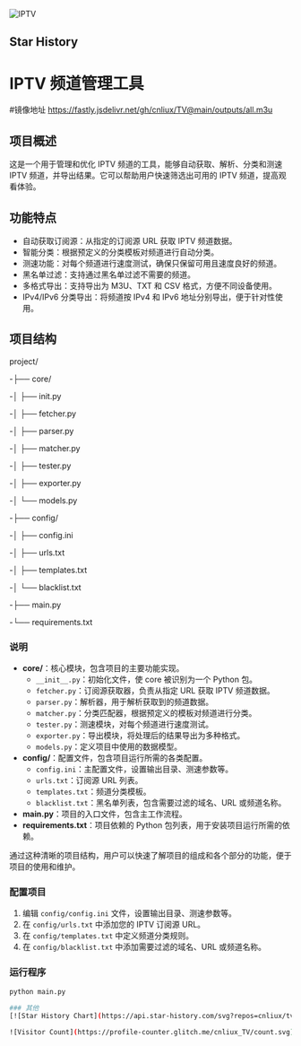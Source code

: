 ![IPTV](https://socialify.git.ci/cnliux/TV/image?description=1&descriptionEditable=IPTV%20%E7%9B%B4%E6%92%AD%E6%BA%90&forks=1&language=1&name=1&owner=1&pattern=Circuit%20Board&stargazers=1&theme=Auto)
## Star History

# IPTV 频道管理工具
#镜像地址 https://fastly.jsdelivr.net/gh/cnliux/TV@main/outputs/all.m3u
## 项目概述

这是一个用于管理和优化 IPTV 频道的工具，能够自动获取、解析、分类和测速 IPTV 频道，并导出结果。它可以帮助用户快速筛选出可用的 IPTV 频道，提高观看体验。

## 功能特点

- 自动获取订阅源：从指定的订阅源 URL 获取 IPTV 频道数据。
- 智能分类：根据预定义的分类模板对频道进行自动分类。
- 测速功能：对每个频道进行速度测试，确保只保留可用且速度良好的频道。
- 黑名单过滤：支持通过黑名单过滤不需要的频道。
- 多格式导出：支持导出为 M3U、TXT 和 CSV 格式，方便不同设备使用。
- IPv4/IPv6 分类导出：将频道按 IPv4 和 IPv6 地址分别导出，便于针对性使用。

## 项目结构
project/

-├── core/

-│   ├── init.py

-│   ├── fetcher.py

-│   ├── parser.py

-│   ├── matcher.py

-│   ├── tester.py

-│   ├── exporter.py

-│   └── models.py

-├── config/

-│   ├── config.ini

-│   ├── urls.txt

-│   ├── templates.txt

-│   └── blacklist.txt

-├── main.py

-└── requirements.txt

### 说明

- **core/**：核心模块，包含项目的主要功能实现。
  - `__init__.py`：初始化文件，使 core 被识别为一个 Python 包。
  - `fetcher.py`：订阅源获取器，负责从指定 URL 获取 IPTV 频道数据。
  - `parser.py`：解析器，用于解析获取到的频道数据。
  - `matcher.py`：分类匹配器，根据预定义的模板对频道进行分类。
  - `tester.py`：测速模块，对每个频道进行速度测试。
  - `exporter.py`：导出模块，将处理后的结果导出为多种格式。
  - `models.py`：定义项目中使用的数据模型。
- **config/**：配置文件，包含项目运行所需的各类配置。
  - `config.ini`：主配置文件，设置输出目录、测速参数等。
  - `urls.txt`：订阅源 URL 列表。
  - `templates.txt`：频道分类模板。
  - `blacklist.txt`：黑名单列表，包含需要过滤的域名、URL 或频道名称。
- **main.py**：项目的入口文件，包含主工作流程。
- **requirements.txt**：项目依赖的 Python 包列表，用于安装项目运行所需的依赖。

通过这种清晰的项目结构，用户可以快速了解项目的组成和各个部分的功能，便于项目的使用和维护。

### 配置项目

1. 编辑 `config/config.ini` 文件，设置输出目录、测速参数等。
2. 在 `config/urls.txt` 中添加您的 IPTV 订阅源 URL。
3. 在 `config/templates.txt` 中定义频道分类规则。
4. 在 `config/blacklist.txt` 中添加需要过滤的域名、URL 或频道名称。

### 运行程序

```bash
python main.py

### 其他
[![Star History Chart](https://api.star-history.com/svg?repos=cnliux/tv&type=Date)](https://www.star-history.com/#cnliux/tv&Date)

![Visitor Count](https://profile-counter.glitch.me/cnliux_TV/count.svg)
